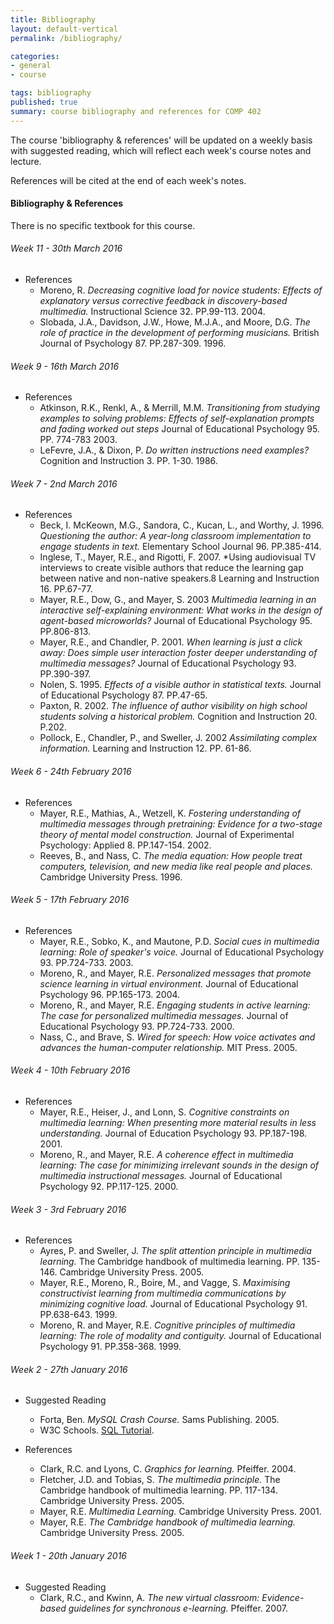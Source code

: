 ```yaml
---
title: Bibliography
layout: default-vertical
permalink: /bibliography/

categories:
- general
- course

tags: bibliography
published: true
summary: course bibliography and references for COMP 402
---
```


The course 'bibliography & references' will be updated on a weekly basis with suggested reading, which will reflect each week's course notes and lecture.

References will be cited at the end of each week's notes.

#### Bibliography & References

There is no specific textbook for this course.

<!--

###### Week 13 - 8th April 2015

  * References
    * Bell, B.S., and Kozlowski, S.W.J. *Adaptive guidance: Enhancing self-regulation, knowledge, and performance in technology-based training.* Personnel Psychology 55. PP.267-306. 2002.
    * Corbalan, G., Kester, L., and Van Merrienboer, J.J.G. *Towards a personalized task selection model with shared instructional control.* Instructional Science 34. PP.399-422. 2006.
    * Lee, S., Lee, Y.H.K. *Effects of learner-control versus program control strategies on computer-aided learning of chemistry problems: For acquisition or review?* Journal of Educational Psychology 83. PP.491-498. 1991.

###### Week 11 - 25th March 2015

  * References
    * Stone, N.J. *Exploring the relationship between calibration and self-regulated learning.* Educational Psychology Review 4. PP.437-475. 2000.
    * Walczyk, J.J., and Hall, V.C. *Effects of examples and embedded questions on the accuracy of comprehension self-assessments.* Journal of Educational Psychology 81. PP.435-437. 1989.
    * Young, J.D. *The effect of self-regulated learning strategies on performance in learner controlled computer-based instruction.* Educational Technology Research and Development 44. PP.17-27. 1996.

###### Week 10 - 18th March 2015

  * References
    * Moreno, R. *Decreasing cognitive load for novice students: Effects of explanatory versus corrective feedback in discovery-based multimedia.* Instructional Science 32. PP.99-113. 2004.
    * Slobada, J.A., Davidson, J.W., Howe, M.J.A., and Moore, D.G. *The role of practice in the development of performing musicians.* British Journal of Psychology 87. PP.287-309. 1996.
-->

###### Week 11 - 30th March 2016

  * References
    * Moreno, R. *Decreasing cognitive load for novice students: Effects of explanatory versus corrective feedback in discovery-based multimedia.* Instructional Science 32. PP.99-113. 2004.
    * Slobada, J.A., Davidson, J.W., Howe, M.J.A., and Moore, D.G. *The role of practice in the development of performing musicians.* British Journal of Psychology 87. PP.287-309. 1996.

###### Week 9 - 16th March 2016

  * References
    * Atkinson, R.K., Renkl, A., & Merrill, M.M. *Transitioning from studying examples to solving problems: Effects of self-explanation prompts and fading worked out steps* Journal of Educational Psychology 95. PP. 774-783 2003.
    * LeFevre, J.A., & Dixon, P. *Do written instructions need examples?* Cognition and Instruction 3. PP. 1-30. 1986.

###### Week 7 - 2nd March 2016

  * References
    * Beck, I. McKeown, M.G., Sandora, C., Kucan, L., and Worthy, J. 1996. *Questioning the author: A year-long classroom implementation to engage students in text.* Elementary School Journal 96. PP.385-414.
    * Inglese, T., Mayer, R.E., and Rigotti, F. 2007. *Using audiovisual TV interviews to create visible authors that reduce the learning gap between native and non-native speakers.8 Learning and Instruction 16. PP.67-77.
    * Mayer, R.E., Dow, G., and Mayer, S. 2003 *Multimedia learning in an interactive self-explaining environment: What works in the design of agent-based microworlds?* Journal of Educational Psychology 95. PP.806-813.
    * Mayer, R.E., and Chandler, P. 2001. *When learning is just a click away: Does simple user interaction foster deeper understanding of multimedia messages?* Journal of Educational Psychology 93. PP.390-397.
    * Nolen, S. 1995. *Effects of a visible author in statistical texts.* Journal of Educational Psychology 87. PP.47-65.
    * Paxton, R. 2002. *The influence of author visibility on high school students solving a historical problem.* Cognition and Instruction 20. P.202.
    * Pollock, E., Chandler, P., and Sweller, J. 2002 *Assimilating complex information.* Learning and Instruction 12. PP. 61-86.

###### Week 6 - 24th February 2016

  * References
    * Mayer, R.E., Mathias, A., Wetzell, K. *Fostering understanding of multimedia messages through pretraining: Evidence for a two-stage theory of mental model construction.* Journal of Experimental Psychology: Applied 8. PP.147-154. 2002.
    * Reeves, B., and Nass, C. *The media equation: How people treat computers, television, and new media like real people and places.* Cambridge University Press. 1996.

###### Week 5 - 17th February 2016

  * References
    * Mayer, R.E., Sobko, K., and Mautone, P.D. *Social cues in multimedia learning: Role of speaker's voice.* Journal of Educational Psychology 93. PP.724-733. 2003.
    * Moreno, R., and Mayer, R.E. *Personalized messages that promote science learning in virtual environment.* Journal of Educational Psychology 96. PP.165-173. 2004.
    * Moreno, R., and Mayer, R.E. *Engaging students in active learning: The case for personalized multimedia messages.* Journal of Educational Psychology 93. PP.724-733. 2000.
    * Nass, C., and Brave, S. *Wired for speech: How voice activates and advances the human-computer relationship.* MIT Press. 2005.

###### Week 4 - 10th February 2016

  * References
    * Mayer, R.E., Heiser, J., and Lonn, S. *Cognitive constraints on multimedia learning: When presenting more material results in less understanding.* Journal of Education Psychology 93. PP.187-198. 2001.
    * Moreno, R., and Mayer, R.E. *A coherence effect in multimedia learning: The case for minimizing irrelevant sounds in the design of multimedia instructional messages.* Journal of Educational Psychology 92. PP.117-125. 2000.

###### Week 3 - 3rd February 2016

  * References
    * Ayres, P. and Sweller, J. *The split attention principle in multimedia learning.* The Cambridge handbook of multimedia learning. PP. 135-146. Cambridge University Press. 2005.
    * Mayer, R.E., Moreno, R., Boire, M., and Vagge, S. *Maximising constructivist learning from multimedia communications by minimizing cognitive load.* Journal of Educational Psychology 91. PP.638-643. 1999.
    * Moreno, R. and Mayer, R.E. *Cognitive principles of multimedia learning: The role of modality and contiguity.* Journal of Educational Psychology 91. PP.358-368. 1999.

###### Week 2 - 27th January 2016

  * Suggested Reading
    * Forta, Ben. *MySQL Crash Course.* Sams Publishing. 2005.
    * W3C Schools. [SQL Tutorial](http://www.w3schools.com/sql/default.asp).

  * References
    * Clark, R.C. and Lyons, C. *Graphics for learning.* Pfeiffer. 2004.
    * Fletcher, J.D. and Tobias, S. *The multimedia principle.* The Cambridge handbook of multimedia learning. PP. 117-134. Cambridge University Press. 2005.
    * Mayer, R.E. *Multimedia Learning.* Cambridge University Press. 2001.
    * Mayer, R.E. *The Cambridge handbook of multimedia learning.* Cambridge University Press. 2005.

###### Week 1 - 20th January 2016

  * Suggested Reading
    * Clark, R.C., and Kwinn, A. *The new virtual classroom: Evidence-based guidelines for synchronous e-learning.* Pfeiffer. 2007.
